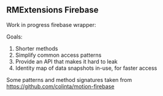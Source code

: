 RMExtensions Firebase
---------------------

Work in progress firebase wrapper:

Goals:

1. Shorter methods
2. Simplify common access patterns
3. Provide an API that makes it hard to leak
4. Identity map of data snapshots in-use, for faster access

Some patterns and method signatures taken from https://github.com/colinta/motion-firebase
